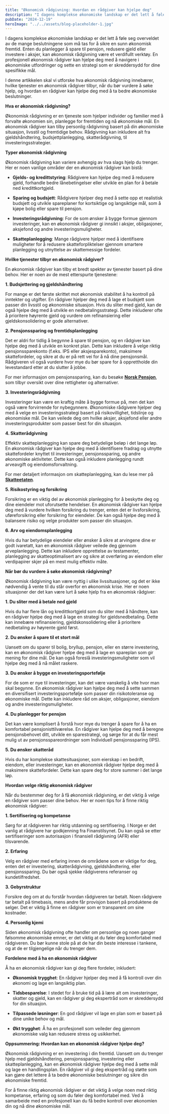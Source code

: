 ```yaml
---
title: "Økonomisk rådgivning: Hvordan en rådgiver kan hjelpe deg"
description: "I dagens komplekse økonomiske landskap er det lett å føle seg overveldet av de mange beslutningene som må tas for å sikre en sunn økonomisk fremtid. Enten du planlegger å spare til pensjon, redusere gjeld eller investere i aksjer, kan økonomisk rådgivning være et verdifullt verktøy. En profesjonell økonomisk rådgiver kan hjelpe deg med å &#8230; Read more"
pubDate: "2024-12-19"
heroImage: "../../assets/blog-placeholder-1.jpg"
---
```


I dagens komplekse økonomiske landskap er det lett å føle seg overveldet av de mange beslutningene som må tas for å sikre en sunn økonomisk fremtid. Enten du planlegger å spare til pensjon, redusere gjeld eller investere i aksjer, kan økonomisk rådgivning være et verdifullt verktøy. En profesjonell økonomisk rådgiver kan hjelpe deg med å navigere i økonomiske utfordringer og sette en strategi som er skreddersydd for dine spesifikke mål.

I denne artikkelen skal vi utforske hva økonomisk rådgivning innebærer, hvilke tjenester en økonomisk rådgiver tilbyr, når du bør vurdere å søke hjelp, og hvordan en rådgiver kan hjelpe deg med å ta bedre økonomiske beslutninger.

**Hva er økonomisk rådgivning?**

Økonomisk rådgivning er en tjeneste som hjelper individer og familier med å forvalte økonomien sin, planlegge for fremtiden og nå økonomiske mål. En økonomisk rådgiver kan tilby personlig rådgivning basert på din økonomiske situasjon, livsstil og fremtidige behov. Rådgivning kan inkludere alt fra gjeldshåndtering, budsjettplanlegging, skatterådgivning, til investeringsstrategier.

**Typer økonomisk rådgivning**

Økonomisk rådgivning kan variere avhengig av hva slags hjelp du trenger. Her er noen vanlige områder der en økonomisk rådgiver kan bistå:

- **Gjelds- og kredittstyring**: Rådgivere kan hjelpe deg med å redusere gjeld, forhandle bedre lånebetingelser eller utvikle en plan for å betale ned kredittkortgjeld.

- **Sparing og budsjett**: Rådgivere hjelper deg med å sette opp et realistisk budsjett og utvikle spareplaner for kortsiktige og langsiktige mål, som å kjøpe bolig eller spare til pensjon.

- **Investeringsrådgivning**: For de som ønsker å bygge formue gjennom investeringer, kan en økonomisk rådgiver gi innsikt i aksjer, obligasjoner, aksjefond og andre investeringsmuligheter.

- **Skatteplanlegging**: Mange rådgivere hjelper med å identifisere muligheter for å redusere skatteforpliktelser gjennom smartere planlegging og utnyttelse av skattemessige fordeler.

**Hvilke tjenester tilbyr en økonomisk rådgiver?**

En økonomisk rådgiver kan tilby et bredt spekter av tjenester basert på dine behov. Her er noen av de mest etterspurte tjenestene:

**1. Budsjettering og gjeldshåndtering**

For mange er det første skrittet mot økonomisk stabilitet å ha kontroll på inntekter og utgifter. En rådgiver hjelper deg med å lage et budsjett som passer din livsstil og økonomiske situasjon. Hvis du sliter med gjeld, kan de også hjelpe deg med å utvikle en nedbetalingsstrategi. Dette inkluderer ofte å prioritere høyrente gjeld og vurdere om refinansiering eller gjeldskonsolidering er gode alternativer.

**2. Pensjonssparing og fremtidsplanlegging**

Det er aldri for tidlig å begynne å spare til pensjon, og en rådgiver kan hjelpe deg med å utvikle en konkret plan. Dette kan inkludere å velge riktig pensjonssparekonto (f.eks. IPS eller aksjesparekonto), maksimere skattefordeler, og sikre at du er på rett vei for å nå dine pensjonsmål. Rådgiveren vil også vurdere hvor mye du bør spare for å opprettholde din levestandard etter at du slutter å jobbe.

For mer informasjon om pensjonssparing, kan du besøke **[Norsk Pensjon](https://www.norskpensjon.no)**, som tilbyr oversikt over dine rettigheter og alternativer.

**3. Investeringsrådgivning**

Investeringer kan være en kraftig måte å bygge formue på, men det kan også være forvirrende for nybegynnere. Økonomiske rådgivere hjelper deg med å velge en investeringsstrategi basert på risikovillighet, tidslinje og økonomiske mål. De kan veilede deg om hvilke aksjer, aksjefond eller andre investeringsprodukter som passer best for din situasjon.

**4. Skatterådgivning**

Effektiv skatteplanlegging kan spare deg betydelige beløp i det lange løp. En økonomisk rådgiver kan hjelpe deg med å identifisere fradrag og utnytte skattefordeler knyttet til investeringer, pensjonssparing, og andre økonomiske aktiviteter. Dette kan også inkludere planlegging rundt arveavgift og eiendomsforvaltning.

For mer detaljert informasjon om skatteplanlegging, kan du lese mer på **[Skatteetaten](https://www.skatteetaten.no)**.

**5. Risikostyring og forsikring**

Forsikring er en viktig del av økonomisk planlegging for å beskytte deg og dine eiendeler mot uforutsette hendelser. En økonomisk rådgiver kan hjelpe deg med å vurdere hvilken forsikring du trenger, enten det er livsforsikring, uføreforsikring eller forsikring for eiendeler. De kan også hjelpe deg med å balansere risiko og velge produkter som passer din situasjon.

**6. Arv og eiendomsplanlegging**

Hvis du har betydelige eiendeler eller ønsker å sikre at arvingene dine er godt ivaretatt, kan en økonomisk rådgiver veilede deg gjennom arveplanlegging. Dette kan inkludere opprettelse av testamenter, planlegging av skatteoptimalisert arv og sikre at overføring av eiendom eller verdipapirer skjer på en mest mulig effektiv måte.

**Når bør du vurdere å søke økonomisk rådgivning?**

Økonomisk rådgivning kan være nyttig i ulike livssituasjoner, og det er ikke nødvendig å vente til du står overfor en økonomisk krise. Her er noen situasjoner der det kan være lurt å søke hjelp fra en økonomisk rådgiver:

**1. Du sliter med å betale ned gjeld**

Hvis du har flere lån og kredittkortgjeld som du sliter med å håndtere, kan en rådgiver hjelpe deg med å lage en strategi for gjeldsnedbetaling. Dette kan innebære refinansiering, gjeldskonsolidering eller å prioritere nedbetaling av høyrente gjeld først.

**2. Du ønsker å spare til et stort mål**

Uansett om du sparer til bolig, bryllup, pensjon, eller en større investering, kan en økonomisk rådgiver hjelpe deg med å lage en spareplan som gir mening for dine mål. De kan også foreslå investeringsmuligheter som vil hjelpe deg med å nå målet raskere.

**3. Du ønsker å bygge en investeringsportefølje**

For de som er nye til investeringer, kan det være vanskelig å vite hvor man skal begynne. En økonomisk rådgiver kan hjelpe deg med å sette sammen en diversifisert investeringsportefølje som passer din risikotoleranse og økonomiske mål. Dette kan inkludere råd om aksjer, obligasjoner, eiendom og andre investeringsmuligheter.

**4. Du planlegger for pensjon**

Det kan være komplisert å forstå hvor mye du trenger å spare for å ha en komfortabel pensjonisttilværelse. En rådgiver kan hjelpe deg med å beregne pensjonsbehovet ditt, utvikle en sparestrategi, og sørge for at du får mest mulig ut av pensjonsspareordninger som Individuell pensjonssparing (IPS).

**5. Du ønsker skatteråd**

Hvis du har komplekse skattesituasjoner, som eierskap i en bedrift, eiendom, eller investeringer, kan en økonomisk rådgiver hjelpe deg med å maksimere skattefordeler. Dette kan spare deg for store summer i det lange løp.

**Hvordan velge riktig økonomisk rådgiver**

Når du bestemmer deg for å få økonomisk rådgivning, er det viktig å velge en rådgiver som passer dine behov. Her er noen tips for å finne riktig økonomisk rådgiver:

**1. Sertifisering og kompetanse**

Sørg for at rådgiveren har riktig utdanning og sertifisering. I Norge er det vanlig at rådgivere har godkjenning fra Finanstilsynet. Du kan også se etter sertifiseringer som autorisasjon i finansiell rådgivning (AFR) eller tilsvarende.

**2. Erfaring**

Velg en rådgiver med erfaring innen de områdene som er viktige for deg, enten det er investering, skatterådgivning, gjeldshåndtering, eller pensjonssparing. Du bør også sjekke rådgiverens referanser og kundetilfredshet.

**3. Gebyrstruktur**

Forsikre deg om at du forstår hvordan rådgiveren tar betalt. Noen rådgivere tar betalt på timebasis, mens andre får provisjon basert på produktene de selger. Det er viktig å finne en rådgiver som er transparent om sine kostnader.

**4. Personlig kjemi**

Siden økonomisk rådgivning ofte handler om personlige og noen ganger følsomme økonomiske emner, er det viktig at du føler deg komfortabel med rådgiveren. Du bør kunne stole på at de har din beste interesse i tankene, og at de er tilgjengelige når du trenger dem.

**Fordelene med å ha en økonomisk rådgiver**

Å ha en økonomisk rådgiver kan gi deg flere fordeler, inkludert:

- **Økonomisk trygghet**: En rådgiver hjelper deg med å få kontroll over din økonomi og lage en langsiktig plan.

- **Tidsbesparelse**: I stedet for å bruke tid på å lære alt om investeringer, skatter og gjeld, kan en rådgiver gi deg ekspertråd som er skreddersydd for din situasjon.

- **Tilpassede løsninger**: En god rådgiver vil lage en plan som er basert på dine unike behov og mål.

- **Økt trygghet**: Å ha en profesjonell som veileder deg gjennom økonomiske valg kan redusere stress og usikkerhet.

**Oppsummering: Hvordan kan en økonomisk rådgiver hjelpe deg?**

Økonomisk rådgivning er en investering i din fremtid. Uansett om du trenger hjelp med gjeldshåndtering, pensjonssparing, investering eller skatteplanlegging, kan en økonomisk rådgiver hjelpe deg med å sette mål og lage en handlingsplan. En rådgiver vil gi deg ekspertråd og støtte som kan gjøre det lettere å ta bedre økonomiske beslutninger og sikre din økonomiske fremtid.

For å finne riktig økonomisk rådgiver er det viktig å velge noen med riktig kompetanse, erfaring og som du føler deg komfortabel med. Ved å samarbeide med en profesjonell kan du få bedre kontroll over økonomien din og nå dine økonomiske mål.